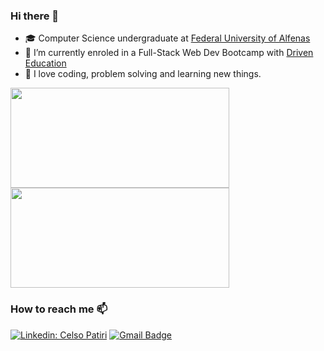 ### Hi there 👋

- 🎓 Computer Science undergraduate at <a href="https://www.unifal-mg.edu.br/portal/">Federal University of Alfenas</a>
- 🌱 I’m currently enroled in a Full-Stack Web Dev Bootcamp with <a href="driven.com.br">Driven Education</a>
- 🦕 I love coding, problem solving and learning new things.

<p align="left">
 <!-- <img src="https://github-readme-stats.vercel.app/api/wakatime?username=celsopatiri&theme=tokyonight&show_icons=true&layout=default&langs_count=4" height="160px", width="400px" />
 -->
 <img src="https://github-readme-stats.vercel.app/api/top-langs/?username=celso-patiri&exclude_repo=github-readme-stats,anuraghazra.github.io&theme=radical&custom_title=Github Stats&include_all_commits=true&count_private=true" height="160px", width="350px" />
<img src="https://github-readme-stats.vercel.app/api?username=celso-patiri&theme=radical&custom_title=Github Stats&include_all_commits=true&count_private=true" height="160px", width="350px" />
</p>

### How to reach me 📫
[![Linkedin: Celso Patiri](https://img.shields.io/badge/-Linkedin-blue?style=flat&logo=Linkedin&logoColor=white&link=https://www.linkedin.com/in/celso-patiri-916051223/)](https://www.linkedin.com/in/celso-patiri-916051223/)
[![Gmail Badge](https://img.shields.io/badge/-Gmail-D14836?style=flat&logo=gmail&logoColor=white&link=mailto:celsobenedetti2@gmail.com)](mailto:celsobenedetti2@gmail.com)
